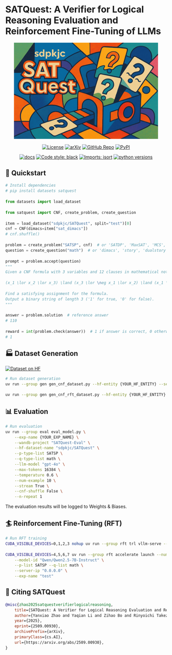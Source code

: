 # SATQuest: A Verifier for Logical Reasoning Evaluation and Reinforcement Fine-Tuning of LLMs

<div align="center">

<img src="./docs/media/satquest.png" width="450">

<br>

[![License](https://img.shields.io/pypi/l/satquest)](https://github.com/sdpkjc/satquest)
[![arXiv](https://img.shields.io/badge/arXiv-2509.00930-b31b1b.svg)](https://arxiv.org/abs/2509.00930)
[![GitHub Repo](https://img.shields.io/badge/GitHub-sdpkjc/SATQuest-181717?logo=github)](https://github.com/sdpkjc/SATQuest)
[![PyPI](https://img.shields.io/pypi/v/satquest?logo=pypi)](https://pypi.org/project/satquest/)

[![docs](https://img.shields.io/github/deployments/sdpkjc/SATQuest/Production?label=docs&logo=vercel)](https://SATQuest.sdpkjc.com/)
[![Code style: black](https://img.shields.io/badge/code%20style-black-000000.svg)](https://github.com/psf/black)
[![Imports: isort](https://img.shields.io/badge/%20imports-isort-%231674b1?style=flat&labelColor=ef8336)](https://pycqa.github.io/isort/)
[![python versions](https://img.shields.io/pypi/pyversions/satquest)](https://pypi.org/project/satquest)

</div>

## 🚀 Quickstart

```python
# Install dependencies
# pip install datasets satquest

from datasets import load_dataset

from satquest import CNF, create_problem, create_question

item = load_dataset("sdpkjc/SATQuest", split="test")[0]
cnf = CNF(dimacs=item["sat_dimacs"])
# cnf.shuffle()

problem = create_problem("SATSP", cnf)  # or 'SATDP', 'MaxSAT', 'MCS', 'MUS'
question = create_question("math")  # or 'dimacs', 'story', 'dualstory'

prompt = problem.accept(question)
"""
Given a CNF formula with 3 variables and 12 clauses in mathematical notation:

(x_1 \lor x_2 \lor x_3) \land (x_3 \lor \neg x_1 \lor x_2) \land (x_1 \lor x_3 \lor \neg x_2) \land (x_1 \lor \neg x_2) \land (x_3 \lor x_1 \lor \neg x_2) \land (x_3 \lor \neg x_1 \lor x_2) \land (\neg x_3 \lor \neg x_1) \land (\neg x_1 \lor x_2 \lor x_3) \land (\neg x_2 \lor \neg x_3) \land (\neg x_2 \lor x_3 \lor x_1) \land (x_1 \lor \neg x_3) \land (\neg x_3 \lor \neg x_2 \lor \neg x_1)

Find a satisfying assignment for the formula.
Output a binary string of length 3 ('1' for true, '0' for false).
"""

answer = problem.solution  # reference answer
# 110

reward = int(problem.check(answer))  # 1 if answer is correct, 0 otherwise, 0.5 if answer is partial
# 1

```

## 🏭 Dataset Generation

[![Dataset on HF](https://huggingface.co/datasets/huggingface/badges/resolve/main/dataset-on-hf-sm.svg)]([https://huggingface.co/sdpkjc/](https://huggingface.co/collections/sdpkjc/satquest-6820687d856b96f869921e53))

```bash
# Run dataset generation
uv run --group gen gen_cnf_dataset.py --hf-entity {YOUR_HF_ENTITY} --seed 9527

uv run --group gen gen_cnf_rft_dataset.py --hf-entity {YOUR_HF_ENTITY} --seed 9527
```

## 📊 Evaluation

```bash
# Run evaluation
uv run --group eval eval_model.py \
    --exp-name {YOUR_EXP_NAME} \
    --wandb-project "SATQuest-Eval" \
    --hf-dataset-name "sdpkjc/SATQuest" \
    --p-type-list SATSP \
    --q-type-list math \
    --llm-model "gpt-4o" \
    --max-tokens 16384 \
    --temperature 0.6 \
    --num-example 10 \
    --stream True \
    --cnf-shuffle False \
    --n-repeat 1
```

The evaluation results will be logged to Weights & Biases.

## 🏄 Reinforcement Fine-Tuning (RFT)

```bash
# Run RFT training
CUDA_VISIBLE_DEVICES=0,1,2,3 nohup uv run --group rft trl vllm-serve --model "Qwen/Qwen2.5-7B-Instruct" --tensor_parallel_size 4 --max_model_len 16384  --gpu_memory_utilization 0.9 --enable_prefix_caching True &

CUDA_VISIBLE_DEVICES=4,5,6,7 uv run --group rft accelerate launch --num-processes 4 --config-file zero3.yaml rft.py \
    --model-id "Qwen/Qwen2.5-7B-Instruct" \
    --p-list SATSP --q-list math \
    --server-ip "0.0.0.0" \
    --exp-name "test"
```


## 📝 Citing SATQuest

```bibtex
@misc{zhao2025satquestverifierlogicalreasoning,
    title={SATQuest: A Verifier for Logical Reasoning Evaluation and Reinforcement Fine-Tuning of LLMs}, 
    author={Yanxiao Zhao and Yaqian Li and Zihao Bo and Rinyoichi Takezoe and Haojia Hui and Mo Guang and Lei Ren and Xiaolin Qin and Kaiwen Long},
    year={2025},
    eprint={2509.00930},
    archivePrefix={arXiv},
    primaryClass={cs.AI},
    url={https://arxiv.org/abs/2509.00930}, 
}
```

